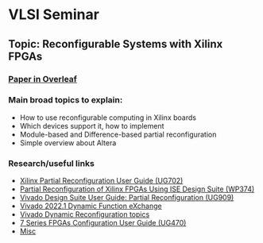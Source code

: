# VLSI Seminar

## Topic: Reconfigurable Systems with Xilinx FPGAs

### [Paper in Overleaf](https://www.overleaf.com/read/fmfjypzytrtp)

### Main broad topics to explain:
- How to use reconfigurable computing in Xilinx boards
- Which devices support it, how to implement
- Module-based and Difference-based partial reconfiguration
- Simple overview about Altera

### Research/useful links
- [Xilinx Partial Reconfiguration User Guide (UG702)](https://www.xilinx.com/content/dam/xilinx/support/documents/sw_manuals/xilinx14_5/ug702.pdf)
- [Partial Reconfiguration of Xilinx FPGAs Using ISE Design Suite (WP374)](https://www.xilinx.com/content/dam/xilinx/support/documents/white_papers/wp374_Partial_Reconfig_Xilinx_FPGAs.pdf)
- [Vivado Design Suite User Guide: Partial Reconfiguration (UG909)](https://docs.xilinx.com/v/u/2018.1-English/ug909-vivado-partial-reconfiguration)
- [Vivado 2022.1 Dynamic Function eXchange](https://www.xilinx.com/support/documentation-navigation/design-hubs/dh0017-vivado-partial-reconfiguration-hub.html)
- [Vivado Dynamic Reconfiguration topics](https://docs.xilinx.com/r/en-US/ug909-vivado-partial-reconfiguration/Dynamic-Reconfiguration-Using-the-DRP)
- [7 Series FPGAs Configuration User Guide (UG470)](https://docs.xilinx.com/v/u/en-US/ug470_7Series_Config)
- [Misc](https://github.com/Awripedes/VLSI-Seminar/tree/main/ResourcesFromMunoz)
